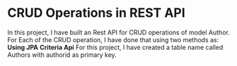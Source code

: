 # CRUD Operations in REST API
In this project, I have built an Rest API for CRUD operations of model Author.
For Each of the CRUD operation, I have done that using two methods as:
	**Using JPA**
	**Criteria Api**
For this project, I have created a table name called Authors with authorid as primary key.
